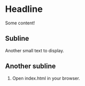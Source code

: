 # Headline

Some content!

## Subline

Another small text to display.

## Another subline

1. Open index.html in your browser. 